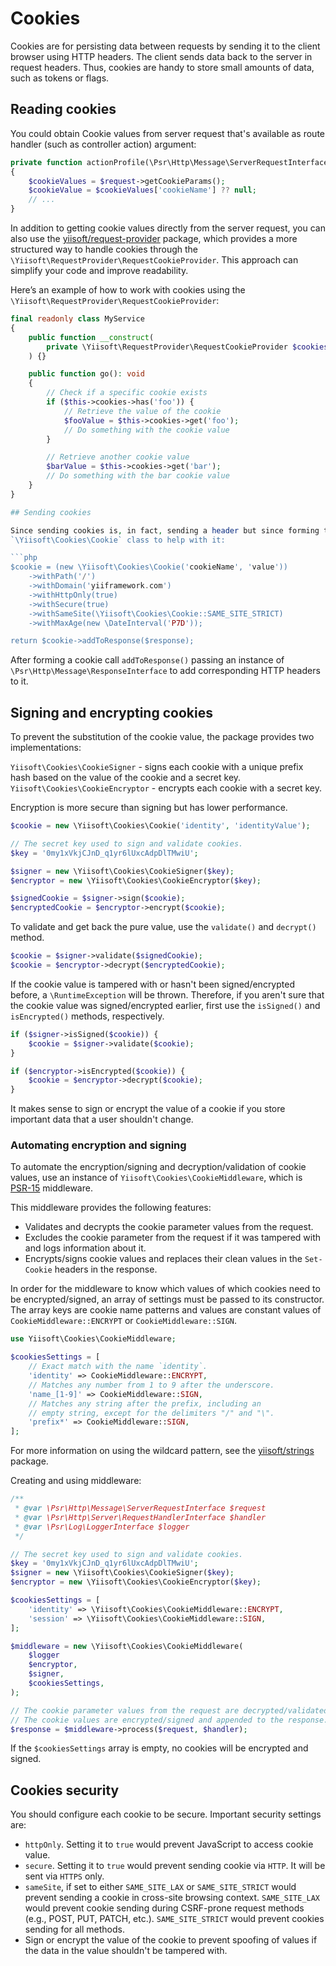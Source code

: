 # Cookies

Cookies are for persisting data between requests by sending it to the client browser using HTTP headers.
The client sends data back to the server in request headers. Thus, cookies are handy to store small amounts of data, 
such as tokens or flags.

## Reading cookies

You could obtain Cookie values from server request that's available as route handler (such as controller action) argument:

```php
private function actionProfile(\Psr\Http\Message\ServerRequestInterface $request)
{
    $cookieValues = $request->getCookieParams();
    $cookieValue = $cookieValues['cookieName'] ?? null;
    // ...
}
```

In addition to getting cookie values directly from the server request,
you can also use the [yiisoft/request-provider](https://github.com/yiisoft/request-provider)
package, which provides a more structured way to handle cookies through the `\Yiisoft\RequestProvider\RequestCookieProvider`.
This approach can simplify your code and improve readability.

Here’s an example of how to work with cookies using the `\Yiisoft\RequestProvider\RequestCookieProvider`:

```php
final readonly class MyService
{
    public function __construct(
        private \Yiisoft\RequestProvider\RequestCookieProvider $cookies
    ) {}

    public function go(): void
    {
        // Check if a specific cookie exists
        if ($this->cookies->has('foo')) {
            // Retrieve the value of the cookie
            $fooValue = $this->cookies->get('foo');
            // Do something with the cookie value
        }

        // Retrieve another cookie value
        $barValue = $this->cookies->get('bar');
        // Do something with the bar cookie value
    }
}

## Sending cookies

Since sending cookies is, in fact, sending a header but since forming the header isn't trivial, there is
`\Yiisoft\Cookies\Cookie` class to help with it:

```php
$cookie = (new \Yiisoft\Cookies\Cookie('cookieName', 'value'))
    ->withPath('/')
    ->withDomain('yiiframework.com')
    ->withHttpOnly(true)
    ->withSecure(true)
    ->withSameSite(\Yiisoft\Cookies\Cookie::SAME_SITE_STRICT)
    ->withMaxAge(new \DateInterval('P7D'));

return $cookie->addToResponse($response);
```

After forming a cookie call `addToResponse()` passing an instance of `\Psr\Http\Message\ResponseInterface` to add
corresponding HTTP headers to it.

## Signing and encrypting cookies

To prevent the substitution of the cookie value, the package provides two implementations:

`Yiisoft\Cookies\CookieSigner` - signs each cookie with a unique prefix hash based on the value of the cookie and a secret key.
`Yiisoft\Cookies\CookieEncryptor` - encrypts each cookie with a secret key.

Encryption is more secure than signing but has lower performance.

```php
$cookie = new \Yiisoft\Cookies\Cookie('identity', 'identityValue');

// The secret key used to sign and validate cookies.
$key = '0my1xVkjCJnD_q1yr6lUxcAdpDlTMwiU';

$signer = new \Yiisoft\Cookies\CookieSigner($key);
$encryptor = new \Yiisoft\Cookies\CookieEncryptor($key);

$signedCookie = $signer->sign($cookie);
$encryptedCookie = $encryptor->encrypt($cookie);
```

To validate and get back the pure value, use the `validate()` and `decrypt()` method.

```php
$cookie = $signer->validate($signedCookie);
$cookie = $encryptor->decrypt($encryptedCookie);
```

If the cookie value is tampered with or hasn't been signed/encrypted before, a `\RuntimeException` will be thrown.
Therefore, if you aren't sure that the cookie value was signed/encrypted earlier,
first use the `isSigned()` and `isEncrypted()` methods, respectively.

```php
if ($signer->isSigned($cookie)) {
    $cookie = $signer->validate($cookie);
}

if ($encryptor->isEncrypted($cookie)) {
    $cookie = $encryptor->decrypt($cookie);
}
```

It makes sense to sign or encrypt the value of a cookie if you store important data that a user shouldn't change.

### Automating encryption and signing

To automate the encryption/signing and decryption/validation of cookie values, use an instance of
`Yiisoft\Cookies\CookieMiddleware`, which is [PSR-15](https://www.php-fig.org/psr/psr-15/) middleware.

This middleware provides the following features:

- Validates and decrypts the cookie parameter values from the request.
- Excludes the cookie parameter from the request if it was tampered with and logs information about it.
- Encrypts/signs cookie values and replaces their clean values in the `Set-Cookie` headers in the response.

In order for the middleware to know which values of which cookies need to be encrypted/signed,
an array of settings must be passed to its constructor. The array keys are cookie name patterns
and values are constant values of `CookieMiddleware::ENCRYPT` or `CookieMiddleware::SIGN`.

```php
use Yiisoft\Cookies\CookieMiddleware;

$cookiesSettings = [
    // Exact match with the name `identity`.
    'identity' => CookieMiddleware::ENCRYPT,
    // Matches any number from 1 to 9 after the underscore.
    'name_[1-9]' => CookieMiddleware::SIGN,
    // Matches any string after the prefix, including an
    // empty string, except for the delimiters "/" and "\".
    'prefix*' => CookieMiddleware::SIGN,
];
```

For more information on using the wildcard pattern, see the
[yiisoft/strings](https://github.com/yiisoft/strings#wildcardpattern-usage) package.

Creating and using middleware:

```php
/**
 * @var \Psr\Http\Message\ServerRequestInterface $request
 * @var \Psr\Http\Server\RequestHandlerInterface $handler
 * @var \Psr\Log\LoggerInterface $logger
 */

// The secret key used to sign and validate cookies.
$key = '0my1xVkjCJnD_q1yr6lUxcAdpDlTMwiU';
$signer = new \Yiisoft\Cookies\CookieSigner($key);
$encryptor = new \Yiisoft\Cookies\CookieEncryptor($key);

$cookiesSettings = [
    'identity' => \Yiisoft\Cookies\CookieMiddleware::ENCRYPT,
    'session' => \Yiisoft\Cookies\CookieMiddleware::SIGN,
];

$middleware = new \Yiisoft\Cookies\CookieMiddleware(
    $logger
    $encryptor,
    $signer,
    $cookiesSettings,
);

// The cookie parameter values from the request are decrypted/validated.
// The cookie values are encrypted/signed and appended to the response.
$response = $middleware->process($request, $handler);
```

If the `$cookiesSettings` array is empty, no cookies will be encrypted and signed.

## Cookies security

You should configure each cookie to be secure. Important security settings are:

- `httpOnly`. Setting it to `true` would prevent JavaScript to access cookie value.
- `secure`. Setting it to `true` would prevent sending cookie via `HTTP`. It will be sent via `HTTPS` only.
- `sameSite`, if set to either `SAME_SITE_LAX` or `SAME_SITE_STRICT` would prevent sending a cookie in cross-site
  browsing context. `SAME_SITE_LAX` would prevent cookie sending during CSRF-prone request methods (e.g., POST, PUT,
  PATCH, etc.). `SAME_SITE_STRICT` would prevent cookies sending for all methods.
- Sign or encrypt the value of the cookie to prevent spoofing of values if the data in the value shouldn't be tampered with.
